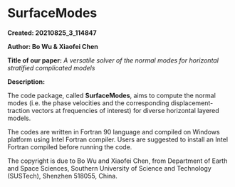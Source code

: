 # SurfaceModes

__Created: 20210825_3_114847__

__Author: Bo Wu & Xiaofei Chen__

**Title of our paper:** _A versatile solver of the normal modes for horizontal stratified complicated models_

__Description:__

The code package, called **SurfaceModes**, aims to compute the normal modes (i.e. the phase velocities and the corresponding displacement-traction vectors at frequencies of interest) for diverse horizontal layered models.

The codes are written in Fortran 90 language and compiled on Windows platform using Intel Fortran compiler. Users are suggested to install an Intel Fortran compiled before running the code. 

The copyright is due to Bo Wu and Xiaofei Chen, from Department of Earth and Space Sciences, Southern University of Science and Technology (SUSTech), Shenzhen 518055, China.


